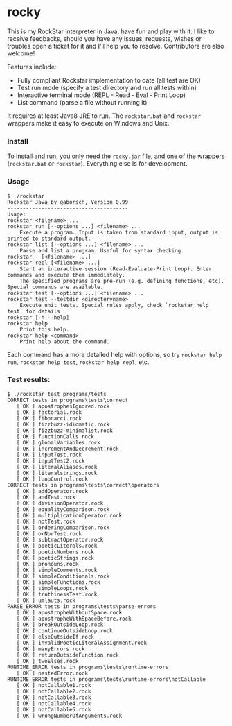 # rocky

This is my RockStar interpreter in Java, have fun and play with it. 
I like to receive feedbacks, should you have any issues, requests, wishes or troubles open a ticket for it and I'll help you to resolve. Contributors are also welcome!

Features include:
* Fully compliant Rockstar implementation to date (all test are OK)
* Test run mode (specify a test directory and run all tests within)
* Interactive terminal mode (REPL - Read - Eval - Print Loop)
* List command (parse a file without running it)

It requires at least Java8 JRE to run. The `rockstar.bat` and `rockstar` wrappers make it easy to execute on Windows and Unix.

### Install

To install and run, you only need the `rocky.jar` file, and one of the wrappers (`rockstar.bat` or `rockstar`). Everything else is for development.

### Usage
```
$ ./rockstar
Rockstar Java by gaborsch, Version 0.99
---------------------------------------
Usage:
rockstar <filename> ...
rockstar run [--options ...] <filename> ...
    Execute a program. Input is taken from standard input, output is printed to standard output.
rockstar list [--options ...] <filename> ...
    Parse and list a program. Useful for syntax checking.
rockstar - [<filename> ...]
rockstar repl [<filename> ...]
    Start an interactive session (Read-Evaluate-Print Loop). Enter commands and execute them immediately.
    The specified programs are pre-run (e.g. defining functions, etc). Special commands are available.
rockstar test [--options ...] <filename> ...
rockstar test --testdir <directoryname>
    Execute unit tests. Special rules apply, check `rockstar help test` for details
rockstar [-h|--help]
rockstar help
    Print this help.
rockstar help <command>
    Print help about the command.
```

Each command has a more detailed help with options, so try `rockstar help run`, `rockstar help test`, `rockstar help repl`, etc.


### Test results:
```
$ ./rockstar test programs/tests
CORRECT tests in programs\tests\correct
   [ OK ] apostrophesIgnored.rock
   [ OK ] factorial.rock
   [ OK ] fibonacci.rock
   [ OK ] fizzbuzz-idiomatic.rock
   [ OK ] fizzbuzz-minimalist.rock
   [ OK ] functionCalls.rock
   [ OK ] globalVariables.rock
   [ OK ] incrementAndDecrement.rock
   [ OK ] inputTest.rock
   [ OK ] inputTest2.rock
   [ OK ] literalAliases.rock
   [ OK ] literalstrings.rock
   [ OK ] loopControl.rock
CORRECT tests in programs\tests\correct\operators
   [ OK ] addOperator.rock
   [ OK ] andTest.rock
   [ OK ] divisionOperator.rock
   [ OK ] equalityComparison.rock
   [ OK ] multiplicationOperator.rock
   [ OK ] notTest.rock
   [ OK ] orderingComparison.rock
   [ OK ] orNorTest.rock
   [ OK ] subtractOperator.rock
   [ OK ] poeticLiterals.rock
   [ OK ] poeticNumbers.rock
   [ OK ] poeticStrings.rock
   [ OK ] pronouns.rock
   [ OK ] simpleComments.rock
   [ OK ] simpleConditionals.rock
   [ OK ] simpleFunctions.rock
   [ OK ] simpleLoops.rock
   [ OK ] truthinessTest.rock
   [ OK ] umlauts.rock
PARSE_ERROR tests in programs\tests\parse-errors
   [ OK ] apostropheWithoutSpace.rock
   [ OK ] apostropheWithSpaceBefore.rock
   [ OK ] breakOutsideLoop.rock
   [ OK ] continueOutsideLoop.rock
   [ OK ] elseOutsideIf.rock
   [ OK ] invalidPoeticLiteralAssignment.rock
   [ OK ] manyErrors.rock
   [ OK ] returnOutsideFunction.rock
   [ OK ] twoElses.rock
RUNTIME_ERROR tests in programs\tests\runtime-errors
   [ OK ] nestedError.rock
RUNTIME_ERROR tests in programs\tests\runtime-errors\notCallable
   [ OK ] notCallable1.rock
   [ OK ] notCallable2.rock
   [ OK ] notCallable3.rock
   [ OK ] notCallable4.rock
   [ OK ] notCallable5.rock
   [ OK ] wrongNumberOfArguments.rock
```


